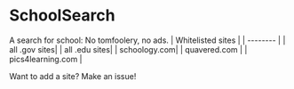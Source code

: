 # SchoolSearch
A search for school: No tomfoolery, no ads.
| Whitelisted sites   |
| -------- |
| all .gov sites|
| all .edu sites|
| schoology.com|
| quavered.com |
| pics4learning.com |

Want to add a site? Make an issue!
